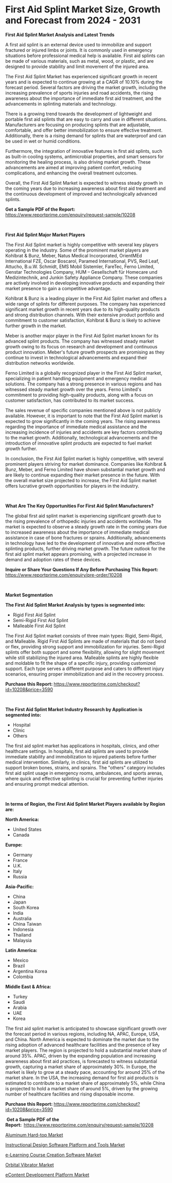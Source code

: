 <p><h1>First Aid Splint Market Size, Growth and Forecast from 2024 - 2031</h1></p><p><strong>First Aid Splint Market Analysis and Latest Trends</strong></p>
<p><p>A first aid splint is an external device used to immobilize and support fractured or injured limbs or joints. It is commonly used in emergency situations before professional medical help is available. First aid splints can be made of various materials, such as metal, wood, or plastic, and are designed to provide stability and limit movement of the injured area.</p><p>The First Aid Splint Market has experienced significant growth in recent years and is expected to continue growing at a CAGR of 10.10% during the forecast period. Several factors are driving the market growth, including the increasing prevalence of sports injuries and road accidents, the rising awareness about the importance of immediate first aid treatment, and the advancements in splinting materials and technology.</p><p>There is a growing trend towards the development of lightweight and portable first aid splints that are easy to carry and use in different situations. Manufacturers are focusing on producing splints that are adjustable, comfortable, and offer better immobilization to ensure effective treatment. Additionally, there is a rising demand for splints that are waterproof and can be used in wet or humid conditions.</p><p>Furthermore, the integration of innovative features in first aid splints, such as built-in cooling systems, antimicrobial properties, and smart sensors for monitoring the healing process, is also driving market growth. These advancements are aimed at improving patient comfort, reducing complications, and enhancing the overall treatment outcomes.</p><p>Overall, the First Aid Splint Market is expected to witness steady growth in the coming years due to increasing awareness about first aid treatment and the continuous development of improved and technologically advanced splints.</p></p>
<p><strong>Get a Sample PDF of the Report:&nbsp;</strong> <a href="https://www.reportprime.com/enquiry/request-sample/10208">https://www.reportprime.com/enquiry/request-sample/10208</a></p>
<p>&nbsp;</p>
<p><strong>First Aid Splint Major Market Players</strong></p>
<p><p>The First Aid Splint market is highly competitive with several key players operating in the industry. Some of the prominent market players are Kohlbrat & Bunz, Meber, Natus Medical Incorporated, OrientMEd International FZE, Oscar Boscarol, Paramed International, PVS, Red Leaf, Attucho, B.u.W. Schmidt, EMS Mobil Sistemler, FareTec, Ferno Limited, Genstar Technologies Company, HUM – Gesellschaft für Homecare und Medizintechnik, and Junkin Safety Appliance Company. These companies are actively involved in developing innovative products and expanding their market presence to gain a competitive advantage.</p><p>Kohlbrat & Bunz is a leading player in the First Aid Splint market and offers a wide range of splints for different purposes. The company has experienced significant market growth in recent years due to its high-quality products and strong distribution channels. With their extensive product portfolio and commitment to customer satisfaction, Kohlbrat & Bunz is likely to achieve further growth in the market.</p><p>Meber is another major player in the First Aid Splint market known for its advanced splint products. The company has witnessed steady market growth owing to its focus on research and development and continuous product innovation. Meber's future growth prospects are promising as they continue to invest in technological advancements and expand their distribution networks worldwide.</p><p>Ferno Limited is a globally recognized player in the First Aid Splint market, specializing in patient handling equipment and emergency medical solutions. The company has a strong presence in various regions and has witnessed steady market growth over the years. Ferno Limited's commitment to providing high-quality products, along with a focus on customer satisfaction, has contributed to its market success.</p><p>The sales revenue of specific companies mentioned above is not publicly available. However, it is important to note that the First Aid Splint market is expected to grow significantly in the coming years. The rising awareness regarding the importance of immediate medical assistance and the increasing incidence of injuries and accidents are key factors contributing to the market growth. Additionally, technological advancements and the introduction of innovative splint products are expected to fuel market growth further.</p><p>In conclusion, the First Aid Splint market is highly competitive, with several prominent players striving for market dominance. Companies like Kohlbrat & Bunz, Meber, and Ferno Limited have shown substantial market growth and are likely to continue expanding their market presence in the future. With the overall market size projected to increase, the First Aid Splint market offers lucrative growth opportunities for players in the industry.</p></p>
<p>&nbsp;</p>
<p><strong>What Are The Key Opportunities For First Aid Splint Manufacturers?</strong></p>
<p><p>The global first aid splint market is experiencing significant growth due to the rising prevalence of orthopedic injuries and accidents worldwide. The market is expected to observe a steady growth rate in the coming years due to increased awareness about the importance of immediate medical assistance in case of bone fractures or sprains. Additionally, advancements in technology have led to the development of innovative and more effective splinting products, further driving market growth. The future outlook for the first aid splint market appears promising, with a projected increase in demand and adoption rates of these devices.</p></p>
<p><strong>Inquire or Share Your Questions If Any Before Purchasing This Report:</strong> <a href="https://www.reportprime.com/enquiry/pre-order/10208">https://www.reportprime.com/enquiry/pre-order/10208</a></p>
<p>&nbsp;</p>
<p><strong>Market Segmentation</strong></p>
<p><strong>The First Aid Splint Market Analysis by types is segmented into:</strong></p>
<p><ul><li>Rigid First Aid Splint</li><li>Semi-Rigid First Aid Splint</li><li>Malleable First Aid Splint</li></ul></p>
<p><p>The First Aid Splint market consists of three main types: Rigid, Semi-Rigid, and Malleable. Rigid First Aid Splints are made of materials that do not bend or flex, providing strong support and immobilization for injuries. Semi-Rigid splints offer both support and some flexibility, allowing for slight movement while still stabilizing the injured area. Malleable splints are highly flexible and moldable to fit the shape of a specific injury, providing customized support. Each type serves a different purpose and caters to different injury scenarios, ensuring proper immobilization and aid in the recovery process.</p></p>
<p><strong>Purchase this Report:&nbsp;</strong><a href="https://www.reportprime.com/checkout?id=10208&price=3590">https://www.reportprime.com/checkout?id=10208&price=3590</a></p>
<p>&nbsp;</p>
<p><strong>The First Aid Splint Market Industry Research by Application is segmented into:</strong></p>
<p><ul><li>Hospital</li><li>Clinic</li><li>Others</li></ul></p>
<p><p>The first aid splint market has applications in hospitals, clinics, and other healthcare settings. In hospitals, first aid splints are used to provide immediate stability and immobilization to injured patients before further medical intervention. Similarly, in clinics, first aid splints are utilized to support broken bones, strains, and sprains. The "others" category includes first aid splint usage in emergency rooms, ambulances, and sports arenas, where quick and effective splinting is crucial for preventing further injuries and ensuring prompt medical attention.</p></p>
<p>&nbsp;</p>
<p><strong>In terms of Region, the First Aid Splint Market Players available by Region are:</strong></p>
<p>
    <p> <strong> North America: </strong>
        <ul>
            <li>United States</li>
            <li>Canada</li>
        </ul>
        </p> 
    <p> <strong> Europe: </strong>
        <ul>
            <li>Germany</li>
            <li>France</li>
            <li>U.K.</li>
            <li>Italy</li>
            <li>Russia</li>
        </ul>
        </p> 
    <p> <strong> Asia-Pacific: </strong>
        <ul>
            <li>China</li>
            <li>Japan</li>
            <li>South Korea</li>
            <li>India</li>
            <li>Australia</li>
            <li>China Taiwan</li>
            <li>Indonesia</li>
            <li>Thailand</li>
            <li>Malaysia</li>
        </ul>
        </p> 
    <p> <strong> Latin America: </strong>
        <ul>
            <li>Mexico</li>
            <li>Brazil</li>
            <li>Argentina Korea</li>
            <li>Colombia</li>
        </ul>
        </p> 
    <p> <strong> Middle East & Africa: </strong>
        <ul>
            <li>Turkey</li>
            <li>Saudi</li>
            <li>Arabia</li>
            <li>UAE</li>
            <li>Korea</li>
        </ul>
    </p>
    </p>
<p><p>The first aid splint market is anticipated to showcase significant growth over the forecast period in various regions, including NA, APAC, Europe, USA, and China. North America is expected to dominate the market due to the rising adoption of advanced healthcare facilities and the presence of key market players. The region is projected to hold a substantial market share of around 35%. APAC, driven by the expanding population and increasing awareness about first aid practices, is forecasted to witness substantial growth, capturing a market share of approximately 30%. In Europe, the market is likely to grow at a steady pace, accounting for around 25% of the market share. In the USA, the increasing demand for first aid products is estimated to contribute to a market share of approximately 5%, while China is projected to hold a market share of around 5%, driven by the growing number of healthcare facilities and rising disposable income.</p></p>
<p><strong>Purchase this Report: </strong><a href="https://www.reportprime.com/checkout?id=10208&price=3590">https://www.reportprime.com/checkout?id=10208&price=3590</a></p>
<p>&nbsp;<strong>Get a Sample PDF of the Report:&nbsp;&nbsp;</strong><a href="https://www.reportprime.com/enquiry/request-sample/10208">https://www.reportprime.com/enquiry/request-sample/10208</a></p>
<p><strong></strong></p>
<p><p><a href="https://medium.com/@joshuabaker550/aluminum-hard-top-market-report-reveals-the-latest-trends-and-growth-opportunities-of-this-market-db893c23912b">Aluminum Hard-top Market</a></p><p><a href="https://medium.com/@joshuabaker550/instructional-design-software-platform-and-tools-market-report-reveals-the-latest-trends-and-growth-990bf30d485b">Instructional Design Software Platform and Tools Market</a></p><p><a href="https://medium.com/@joshuabaker550/e-learning-course-creation-software-market-size-cagr-trends-2024-2030-574353b94fa3">e-Learning Course Creation Software Market</a></p><p><a href="https://medium.com/@joshuabaker550/orbital-vibrator-market-size-reveals-the-best-marketing-channels-in-global-industry-2f2bde503d46">Orbital Vibrator Market</a></p><p><a href="https://medium.com/@joshuabaker550/econtent-development-platform-market-analysis-its-cagr-market-segmentation-and-global-industry-404ee987a6c4">eContent Development Platform Market</a></p></p>